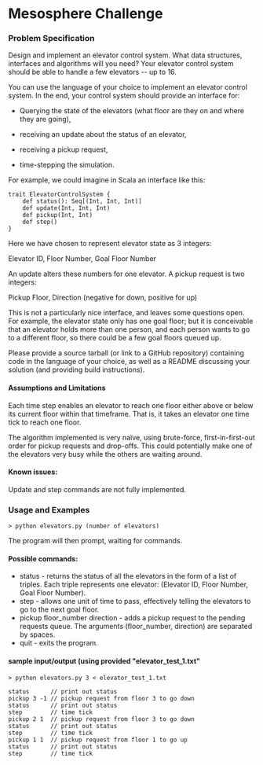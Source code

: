 Mesosphere Challenge
====================

### Problem Specification

Design and implement an elevator control system. What data structures,
interfaces and algorithms will you need? Your elevator control system should
be able to handle a few elevators -- up to 16.

You can use the language of your choice to implement an elevator control
system. In the end, your control system should provide an interface for:

  * Querying the state of the elevators (what floor are they on and where they
    are going),

  * receiving an update about the status of an elevator,

  * receiving a pickup request,

  * time-stepping the simulation.

For example, we could imagine in Scala an interface like this:

	trait ElevatorControlSystem {
		def status(): Seq[(Int, Int, Int)]
		def update(Int, Int, Int)
		def pickup(Int, Int)
		def step()
	}

Here we have chosen to represent elevator state as 3 integers:

  Elevator ID, Floor Number, Goal Floor Number

An update alters these numbers for one elevator. A pickup request is two
integers:

  Pickup Floor, Direction (negative for down, positive for up)

This is not a particularly nice interface, and leaves some questions open. For
example, the elevator state only has one goal floor; but it is conceivable
that an elevator holds more than one person, and each person wants to go to a
different floor, so there could be a few goal floors queued up.

Please provide a source tarball (or link to a GitHub repository) containing
code in the language of your choice, as well as a README discussing your
solution (and providing build instructions).


#### Assumptions and Limitations
Each time step enables an elevator to reach one floor either above or below its current floor within that timeframe. That is, it takes an elevator one time tick to reach one floor.

The algorithm implemented is very naïve, using brute-force, first-in-first-out order for pickup requests and drop-offs. This could potentially make one of the elevators very busy while the others are waiting around.

#### Known issues:
Update and step commands are not fully implemented.

### Usage and Examples

    > python elevators.py (number of elevators)

The program will then prompt, waiting for commands.

#### Possible commands:

 * status - returns the status of all the elevators in the form of a list of triples. Each triple represents one elevator: (Elevator ID, Floor Number, Goal Floor Number).
 * step - allows one unit of time to pass, effectively telling the elevators to go to the next goal floor.
 * pickup floor_number direction - adds a pickup request to the pending requests queue. The arguments (floor_number, direction) are separated by spaces.
 * quit - exits the program.

#### sample input/output (using provided "elevator_test_1.txt"

	> python elevators.py 3 < elevator_test_1.txt
	
	status		// print out status
	pickup 3 -1	// pickup request from floor 3 to go down
	status		// print out status
	step		// time tick
	pickup 2 1	// pickup request from floor 3 to go down
	status		// print out status
	step		// time tick
	pickup 1 1	// pickup request from floor 1 to go up
	status		// print out status
	step		// time tick